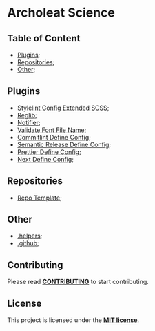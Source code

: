# Archoleat Science

## Table of Content

- [Plugins](#plugins);
- [Repositories](#repositories);
- [Other](#other);

## Plugins

- [Stylelint Config Extended SCSS](https://github.com/archoleat/stylelint-config-extended-scss);
- [Reglib](https://github.com/archoleat/reglib);
- [Notifier](https://github.com/archoleat/notifier);
- [Validate Font File Name](https://github.com/archoleat/validate-font-file-name);
- [Commitlint Define Config](https://github.com/archoleat/commitlint-define-config);
- [Semantic Release Define Config](https://github.com/archoleat/semantic-release-define-config);
- [Prettier Define Config](https://github.com/archoleat/prettier-define-config);
- [Next Define Config](https://github.com/archoleat/next-define-config);

## Repositories

- [Repo Template](https://github.com/archoleat/repo-template);

## Other

- [.helpers](https://github.com/archoleat/.helpers);
- [.github](https://github.com/archoleat/.github);

## Contributing

Please read [**CONTRIBUTING**](CONTRIBUTING.md) to start contributing.

## License

This project is licensed under the [**MIT license**](LICENSE).

